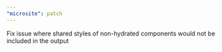 ```yaml
---
"microsite": patch
---
```


Fix issue where shared styles of non-hydrated components would not be included in the output
